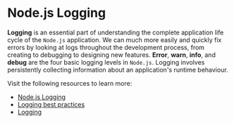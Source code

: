 # Node.js Logging

**Logging** is an essential part of understanding the complete application life cycle of the `Node.js` application. We can much more easily and quickly fix errors by looking at logs throughout the development process, from creating to debugging to designing new features. **Error**, **warn**, **info**, and **debug** are the four basic logging levels in `Node.js`. Logging involves persistently collecting information about an application's runtime behaviour.

Visit the following resources to learn more:

- [Node.js Logging](https://stackify.com/node-js-logging/)
- [Logging best practices](https://blog.appsignal.com/2021/09/01/best-practices-for-logging-in-nodejs.html)
- [Logging](https://stackify.com/node-js-logging/)